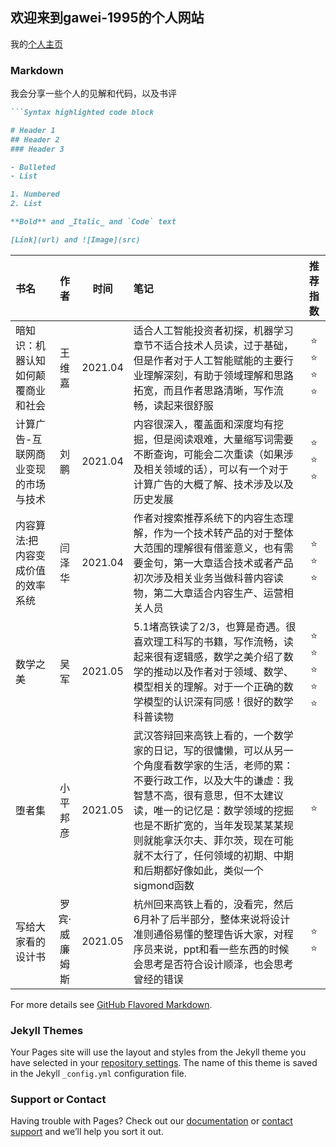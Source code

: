 ## 欢迎来到gawei-1995的个人网站

我的[个人主页](https://gawei1995.github.io/gawei-1995.github.io/)
### Markdown

我会分享一些个人的见解和代码，以及书评


```markdown
```Syntax highlighted code block

# Header 1
## Header 2
### Header 3

- Bulleted
- List

1. Numbered
2. List

**Bold** and _Italic_ and `Code` text

[Link](url) and ![Image](src)
```


 书名 | 作者 | 时间 | 笔记 | 推荐指数 
:----- | :-----: | :-----: | :----- | :------: 
暗知识：机器认知如何颠覆商业和社会 | 王维嘉 | 2021.04 | 适合人工智能投资者初探，机器学习章节不适合技术人员读，过于基础，但是作者对于人工智能赋能的主要行业理解深刻，有助于领域理解和思路拓宽，而且作者思路清晰，写作流畅，读起来很舒服 | :star: :star: :star: :star:
计算广告-互联网商业变现的市场与技术| 刘鹏 | 2021.04 | 内容很深入，覆盖面和深度均有挖掘，但是阅读艰难，大量缩写词需要不断查询，可能会二次重读（如果涉及相关领域的话），可以有一个对于计算广告的大概了解、技术涉及以及历史发展| :star: :star: :star:
内容算法:把内容变成价值的效率系统 | 闫泽华 | 2021.04 | 作者对搜索推荐系统下的内容生态理解，作为一个技术转产品的对于整体大范围的理解很有借鉴意义，也有需要金句，第一大章适合技术或者产品初次涉及相关业务当做科普内容读物，第二大章适合内容生产、运营相关人员| :star: :star: :star:
数学之美 |吴军|2021.05 | 5.1堵高铁读了2/3，也算是奇遇。很喜欢理工科写的书籍，写作流畅，读起来很有逻辑感，数学之美介绍了数学的推动以及作者对于领域、数学、模型相关的理解。对于一个正确的数学模型的认识深有同感！很好的数学科普读物| :star: :star: :star: :star: :star:
堕者集|小平邦彦|2021.05 | 武汉答辩回来高铁上看的，一个数学家的日记，写的很慵懒，可以从另一个角度看数学家的生活，老师的累：不要行政工作，以及大牛的谦虚：我智慧不高，很有意思，但不太建议读，唯一的记忆是：数学领域的挖掘也是不断扩宽的，当年发现某某某规则就能拿沃尔夫、菲尔茨，现在可能就不太行了，任何领域的初期、中期和后期都好像如此，类似一个sigmond函数| :star: 
写给大家看的设计书|罗宾·威廉姆斯|2021.05| 杭州回来高铁上看的，没看完，然后6月补了后半部分，整体来说将设计准则通俗易懂的整理告诉大家，对程序员来说，ppt和看一些东西的时候会思考是否符合设计顺泽，也会思考曾经的错误|:star: :star:


For more details see [GitHub Flavored Markdown](https://guides.github.com/features/mastering-markdown/).

### Jekyll Themes

Your Pages site will use the layout and styles from the Jekyll theme you have selected in your [repository settings](https://github.com/gawei1995/gawei-1995.github.io/settings/pages). The name of this theme is saved in the Jekyll `_config.yml` configuration file.

### Support or Contact

Having trouble with Pages? Check out our [documentation](https://docs.github.com/categories/github-pages-basics/) or [contact support](https://support.github.com/contact) and we’ll help you sort it out.
